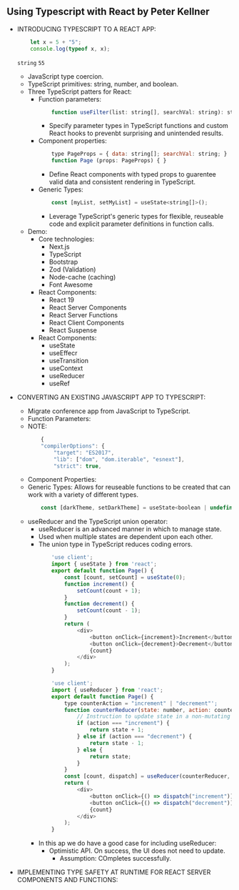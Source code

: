 ## Using Typescript with React by Peter Kellner

- INTRODUCING TYPESCRIPT TO A REACT APP:
    ```javascript
        let x = 5 + "5";
        console.log(typeof x, x);
    ```
    `string` `55`
    - JavaScript type coercion.
    - TypeScript primitives: string, number, and boolean.
    - Three TypeScript patters for React:
        - Function parameters:
            ```javascript
                function useFilter(list: string[], searchVal: string): string[] { }
            ```
            - Specify parameter types in TypeScript functions and custom React hooks to prevenbt surprising and unintended results.
        - Component properties:
            ```javascript
                type PageProps = { data: string[]; searchVal: string; }
                function Page (props: PageProps) { }
            ```
            - Define React components with typed props to guarentee valid data and consistent rendering in TypeScript.
        - Generic Types:
            ```javascript
                const [myList, setMyList] = useState<string[]>();
            ```
            - Leverage TypeScript's generic types for flexible, reuseable code and explicit parameter definitions in function calls.
    - Demo:
        - Core technologies:
            - Next.js
            - TypeScript
            - Bootstrap
            - Zod (Validation)
            - Node-cache (caching)
            - Font Awesome
        - React Components:
            - React 19
            - React Server Components
            - React Server Functions
            - React Client Components
            - React Suspense
        - React Components:
            - useState
            - useEffecr
            - useTransition
            - useContext
            - useReducer
            - useRef

- CONVERTING AN EXISTING JAVASCRIPT APP TO TYPESCRIPT:
    - Migrate conference app from JavaScript to TypeScript.
    - Function Parameters:
    - NOTE:
        ```javascript
            {
            "compilerOptions": {
                "target": "ES2017",
                "lib": ["dom", "dom.iterable", "esnext"],
                "strict": true,
        ```
    - Component Properties:
    - Generic Types: Allows for reuseable functions to be created that can work with a variety of different types.
        ```javascript
            const [darkTheme, setDarkTheme] = useState<boolean | undefined>();
        ```
    - useReducer and the TypeScript union operator:
        - useReducer is an advanced manner in which to manage state.
        - Used when multiple states are dependent upon each other.
        - The union type in TypeScript reduces coding errors.
            ```javascript
                'use client';
                import { useState } from 'react';
                export default function Page() {
                    const [count, setCount] = useState(0);
                    function increment() {
                        setCount(count + 1);
                    }
                    function decrement() {
                        setCount(count - 1);
                    }
                    return (
                        <div>
                            <button onClick={increment}>Increment</button>
                            <button onClick={decrement}>Decrement</button>
                            {count}
                        </div>
                    );
                }
            ```
            ```javascript
                'use client';
                import { useReducer } from 'react';
                export default function Page() {
                    type counterAction = "increment" | "decrement"';
                    function counterReducer(state: number, action: counterAction): number {
                        // Instruction to update state in a non-mutating manner.
                        if (action === "increment") {
                            return state + 1;
                        } else if (action === "decrement") {
                            return state - 1;
                        } else {
                            return state;
                        }
                    }
                    const [count, dispatch] = useReducer(counterReducer, 0);
                    return (
                        <div>
                            <button onClick={() => dispatch("increment"))}>Increment</button>
                            <button onClick={() => dispatch("decrement"))}>Decrement</button>
                            {count}
                        </div>
                    );
                }
            ```
        - In this ap we do have a good case for including useReducer:
            - Optimistic API. On success, the UI does not need to update.
                - Assumption: COmpletes successfully.


- IMPLEMENTING TYPE SAFETY AT RUNTIME FOR REACT SERVER COMPONENTS AND FUNCTIONS:
